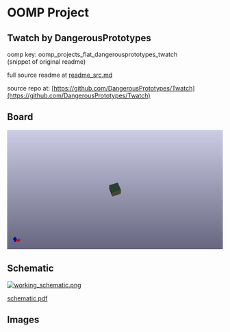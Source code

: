 # OOMP Project  
## Twatch  by DangerousPrototypes  
  
oomp key: oomp_projects_flat_dangerousprototypes_twatch  
(snippet of original readme)  
  
  
  full source readme at [readme_src.md](readme_src.md)  
  
source repo at: [https://github.com/DangerousPrototypes/Twatch](https://github.com/DangerousPrototypes/Twatch)  
## Board  
  
[![working_3d.png](working_3d_600.png)](working_3d.png)  
## Schematic  
  
[![working_schematic.png](working_schematic_600.png)](working_schematic.png)  
  
[schematic pdf](working_schematic.pdf)  
## Images  
